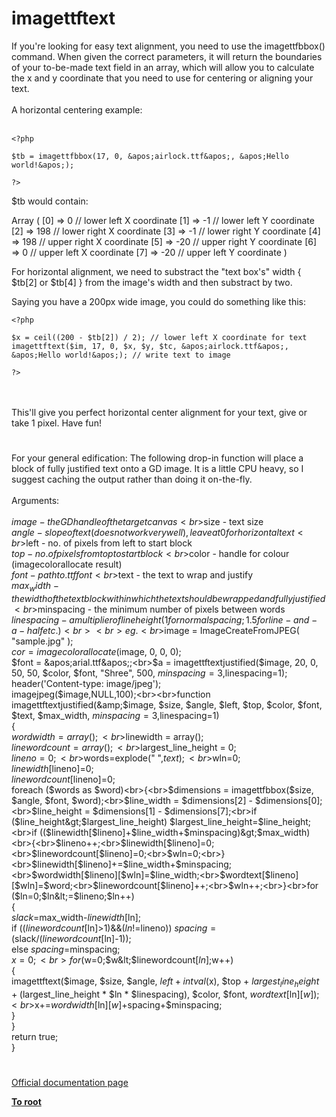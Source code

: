 # imagettftext



If you&apos;re looking for easy text alignment, you need to use the imagettfbbox() command. When given the correct parameters, it will return the boundaries of your to-be-made text field in an array, which will allow you to calculate the x and y coordinate that you need to use for centering or aligning your text.<br><br>A horizontal centering example:<br><br>

```
<?php

$tb = imagettfbbox(17, 0, &apos;airlock.ttf&apos;, &apos;Hello world!&apos;);

?>
```


$tb would contain:

Array
(
    [0] =&gt; 0 // lower left X coordinate
    [1] =&gt; -1 // lower left Y coordinate
    [2] =&gt; 198 // lower right X coordinate
    [3] =&gt; -1 // lower right Y coordinate
    [4] =&gt; 198 // upper right X coordinate
    [5] =&gt; -20 // upper right Y coordinate
    [6] =&gt; 0 // upper left X coordinate
    [7] =&gt; -20 // upper left Y coordinate
)

For horizontal alignment, we need to substract the "text box&apos;s" width { $tb[2] or $tb[4] } from the image&apos;s width and then substract by two.

Saying you have a 200px wide image, you could do something like this:



```
<?php

$x = ceil((200 - $tb[2]) / 2); // lower left X coordinate for text
imagettftext($im, 17, 0, $x, $y, $tc, &apos;airlock.ttf&apos;, &apos;Hello world!&apos;); // write text to image

?>
```
<br><br>This&apos;ll give you perfect horizontal center alignment for your text, give or take 1 pixel. Have fun!  

#

For your general edification: The following drop-in function will place a block of fully justified text onto a GD image. It is a little CPU heavy, so I suggest caching the output rather than doing it on-the-fly. <br><br>Arguments: <br><br>$image - the GD handle of the target canvas <br>$size - text size <br>$angle - slope of text (does not work very well), leave at 0 for horizontal text <br>$left - no. of pixels from left to start block <br>$top - no. of pixels from top to start block <br>$color - handle for colour (imagecolorallocate result) <br>$font - path to .ttf font <br>$text - the text to wrap and justify <br>$max_width - the width of the text block within which the text should be wrapped and fully justified <br>$minspacing - the minimum number of pixels between words <br>$linespacing - a multiplier of line height (1 for normal spacing; 1.5 for line-and-a-half etc.)<br><br>eg.<br>$image = ImageCreateFromJPEG( "sample.jpg" );<br>$cor = imagecolorallocate($image, 0, 0, 0);<br>$font = &apos;arial.ttf&apos;;<br>$a = imagettftextjustified($image, 20, 0, 50, 50, $color, $font, "Shree", 500, $minspacing=3,$linespacing=1);<br>header(&apos;Content-type: image/jpeg&apos;);<br>imagejpeg($image,NULL,100);<br><br>function imagettftextjustified(&amp;$image, $size, $angle, $left, $top, $color, $font, $text, $max_width, $minspacing=3,$linespacing=1)<br>{<br>$wordwidth = array();<br>$linewidth = array();<br>$linewordcount = array();<br>$largest_line_height = 0;<br>$lineno=0;<br>$words=explode(" ",$text);<br>$wln=0;<br>$linewidth[$lineno]=0;<br>$linewordcount[$lineno]=0;<br>foreach ($words as $word)<br>{<br>$dimensions = imagettfbbox($size, $angle, $font, $word);<br>$line_width = $dimensions[2] - $dimensions[0];<br>$line_height = $dimensions[1] - $dimensions[7];<br>if ($line_height&gt;$largest_line_height) $largest_line_height=$line_height;<br>if (($linewidth[$lineno]+$line_width+$minspacing)&gt;$max_width)<br>{<br>$lineno++;<br>$linewidth[$lineno]=0;<br>$linewordcount[$lineno]=0;<br>$wln=0;<br>}<br>$linewidth[$lineno]+=$line_width+$minspacing;<br>$wordwidth[$lineno][$wln]=$line_width;<br>$wordtext[$lineno][$wln]=$word;<br>$linewordcount[$lineno]++;<br>$wln++;<br>}<br>for ($ln=0;$ln&lt;=$lineno;$ln++)<br>{<br>$slack=$max_width-$linewidth[$ln];<br>if (($linewordcount[$ln]&gt;1)&amp;&amp;($ln!=$lineno)) $spacing=($slack/($linewordcount[$ln]-1));<br>else $spacing=$minspacing;<br>$x=0;<br>for ($w=0;$w&lt;$linewordcount[$ln];$w++)<br>{<br>imagettftext($image, $size, $angle, $left + intval($x), $top + $largest_line_height + ($largest_line_height * $ln * $linespacing), $color, $font, $wordtext[$ln][$w]);<br>$x+=$wordwidth[$ln][$w]+$spacing+$minspacing;<br>}<br>}<br>return true;<br>}  

#

[Official documentation page](https://www.php.net/manual/en/function.imagettftext.php)

**[To root](/README.md)**